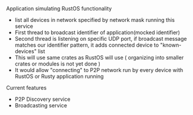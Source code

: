 Application simulating RustOS functionality 
- list all devices in network specified by network mask running this service
- First thread to broadcast identifier of application(mocked identifier)
- Second thread is listening on specific UDP port, if broadcast message matches our identifier pattern, it adds connected device to "known-devices" list
- This will use same crates as RustOS will use ( organizing into smaller crates or modules is not yet done )
- It would allow "connecting" to P2P network run by every device with  RustOS or Rusty application running

Current features
 - P2P Discovery service
 - Broadcasting service 
